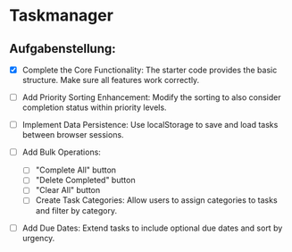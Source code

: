 # Taskmanager

## Aufgabenstellung:

-[x] Complete the Core Functionality: The starter code provides the basic structure. Make sure all features work correctly.

-[ ] Add Priority Sorting Enhancement: Modify the sorting to also consider completion status within priority levels.

-[ ] Implement Data Persistence: Use localStorage to save and load tasks between browser sessions.

-[ ] Add Bulk Operations:

    -[ ] "Complete All" button
    -[ ] "Delete Completed" button
    -[ ] "Clear All" button
    -[ ] Create Task Categories: Allow users to assign categories to tasks and filter by category.

-[ ] Add Due Dates: Extend tasks to include optional due dates and sort by urgency.
